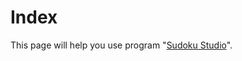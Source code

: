 # Index

This page will help you use program "[Sudoku Studio](https://github.com/KyouyamaKazusa0805/Sudoku/tree/main/src/SudokuStudio)".

